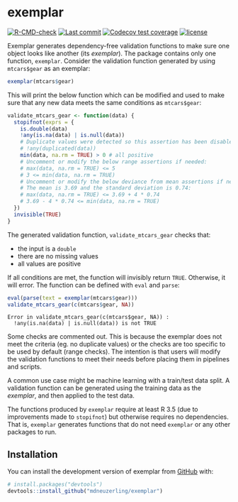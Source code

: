 # exemplar

<!-- badges: start -->

[![R-CMD-check](https://github.com/mdneuzerling/exemplar/workflows/R-CMD-check/badge.svg)](https://github.com/mdneuzerling/exemplar/actions)
[![Last commit](https://img.shields.io/github/last-commit/mdneuzerling/lambdr/main.svg)](https://github.com/mdneuzerling/exemplar/tree/main)
[![Codecov test coverage](https://codecov.io/gh/mdneuzerling/lambdr/branch/main/graph/badge.svg)](https://app.codecov.io/gh/mdneuzerling/exemplar?branch=main)
[![license](https://img.shields.io/badge/license-MIT-lightgrey.svg)](https://choosealicense.com/licenses/mit/)

<!-- badges: end -->

Exemplar generates dependency-free validation functions to make sure one object looks like another (its _exemplar_). The package contains only one function, `exemplar`. Consider the validation function generated by using `mtcars$gear` as an exemplar:

```r
exemplar(mtcars$gear)
```

This will print the below function which can be modified and used to make sure that any new data meets the same conditions as `mtcars$gear`:

```r
validate_mtcars_gear <- function(data) {
  stopifnot(exprs = {
    is.double(data)
    !any(is.na(data) | is.null(data))
    # Duplicate values were detected so this assertion has been disabled:
    # !any(duplicated(data))
    min(data, na.rm = TRUE) > 0 # all positive
    # Uncomment or modify the below range assertions if needed:
    # max(data, na.rm = TRUE) <= 5
    # 3 <= min(data, na.rm = TRUE)
    # Uncomment or modify the below deviance from mean assertions if needed.
    # The mean is 3.69 and the standard deviation is 0.74:
    # max(data, na.rm = TRUE) <= 3.69 + 4 * 0.74
    # 3.69 - 4 * 0.74 <= min(data, na.rm = TRUE)
  })
  invisible(TRUE)
}
```

The generated validation function, `validate_mtcars_gear` checks that:

* the input is a `double`
* there are no missing values
* all values are positive

If all conditions are met, the function will invisibly return `TRUE`. Otherwise, it will error. The function can be defined with `eval` and `parse`:

```r
eval(parse(text = exemplar(mtcars$gear)))
validate_mtcars_gear(c(mtcars$gear, NA))
```
```
Error in validate_mtcars_gear(c(mtcars$gear, NA)) : 
  !any(is.na(data) | is.null(data)) is not TRUE
```

Some checks are commented out. This is because the exemplar does not meet the criteria (eg. no duplicate values) or the checks are too specific to be used by default (range checks). The intention is that users will modify the validation functions to meet their needs before placing them in pipelines and scripts.

A common use case might be machine learning with a train/test data split. A validation function can be generated using the training data as the _exemplar_, and then applied to the test data.

The functions produced by `exemplar` require at least R 3.5 (due to improvements made to `stopifnot`) but otherwise requires no dependencies. That is, `exemplar` generates functions that do not need `exemplar` or any other packages to run.

## Installation

You can install the development version of exemplar from [GitHub](https://github.com/) with:

```r
# install.packages("devtools")
devtools::install_github("mdneuzerling/exemplar")
```
